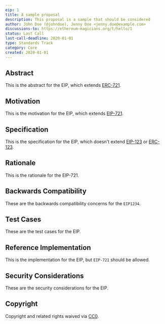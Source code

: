 ```yaml
---
eip: 1
title: A sample proposal
description: This proposal is a sample that should be considered
author: John Doe (@johndoe), Jenny Doe <jenny.doe@example.com>
discussions-to: https://ethereum-magicians.org/t/hello/1
status: Last Call
last-call-deadline: 2020-01-01
type: Standards Track
category: Core
created: 2020-01-01
---
```


## Abstract
This is the abstract for the EIP, which extends [ERC-721](./eip-721.md).

## Motivation
This is the motivation for the EIP, which extends [EIP-721](./eip-721.md).

## Specification
This is the specification for the EIP, which doesn't extend [EIP-123](./eip-123.md) or [ERC-123](./eip-123.md).

## Rationale
This is the rationale for the EIP-721.

## Backwards Compatibility
These are the backwards compatibility concerns for the `EIP1234`.

## Test Cases
These are the test cases for the EIP.

## Reference Implementation
This is the implementation for the EIP, but `EIP-721` should be allowed.

## Security Considerations
These are the security considerations for the EIP.

## Copyright
Copyright and related rights waived via [CC0](../LICENSE.md).
